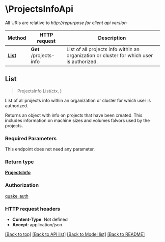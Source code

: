 # \ProjectsInfoApi

All URIs are relative to *http://repurpose for client api version*

Method | HTTP request | Description
------------- | ------------- | -------------
[**List**](ProjectsInfoApi.md#List) | **Get** /projects-info | List of all projects info within an organization or cluster for which user is authorized.



## List

> ProjectsInfo List(ctx, )

List of all projects info within an organization or cluster for which user is authorized.

Returns an object with info on projects that have been created. This includes information on machine sizes and volumes falvors used by the projects.

### Required Parameters

This endpoint does not need any parameter.

### Return type

[**ProjectsInfo**](ProjectsInfo.md)

### Authorization

[quake_auth](../README.md#quake_auth)

### HTTP request headers

- **Content-Type**: Not defined
- **Accept**: application/json

[[Back to top]](#) [[Back to API list]](../README.md#documentation-for-api-endpoints)
[[Back to Model list]](../README.md#documentation-for-models)
[[Back to README]](../README.md)


